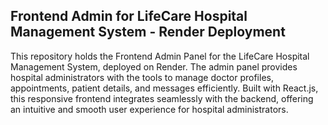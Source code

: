 
## Frontend Admin for LifeCare Hospital Management System - Render Deployment

This repository holds the Frontend Admin Panel for the LifeCare Hospital Management System, deployed on Render. The admin panel provides hospital administrators with the tools to manage doctor profiles, appointments, patient details, and messages efficiently. Built with React.js, this responsive frontend integrates seamlessly with the backend, offering an intuitive and smooth user experience for hospital administrators.
